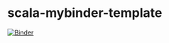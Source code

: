 # scala-mybinder-template

[![Binder](https://mybinder.org/badge_logo.svg)](https://mybinder.org/v2/gh/markblokpoel/scala-mybinder-template/master?urlpath=lab/tree/notebooks/welcome.ipynb)
